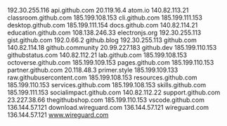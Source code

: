 192.30.255.116 api.github.com
20.119.16.4 atom.io
140.82.113.21 classroom.github.com
185.199.108.153 cli.github.com
185.199.111.153 desktop.github.com
185.199.111.154 docs.github.com
140.82.114.21 education.github.com
108.138.246.33 electronjs.org
192.30.255.113 gist.github.com
192.0.66.2 github.blog
192.30.255.113 github.com
140.82.114.18 github.community
20.99.227.183 github.dev
185.199.110.153 githubstatus.com
140.82.112.21 lab.github.com
185.199.108.153 octoverse.github.com
185.199.109.153 pages.github.com
185.199.110.153 partner.github.com
20.118.48.3 primer.style
185.199.109.133 raw.githubusercontent.com
185.199.108.153 resources.github.com
185.199.110.153 services.github.com
185.199.108.153 skills.github.com
185.199.111.153 socialimpact.github.com
140.82.112.22 support.github.com
23.227.38.66 thegithubshop.com
185.199.110.153 vscode.github.com
136.144.57.121 download.wireguard.com
136.144.57.121 wireguard.com
136.144.57.121 www.wireguard.com
